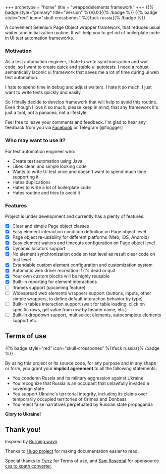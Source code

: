 +++
archetype = "home"
title = "wrappedelements framework"
+++
{{% badge style="primary" title="Version" %}}0.0.1{{% /badge %}}
{{% badge style="red" icon="skull-crossbones" %}}fuck russia{{% /badge %}}

A convenient Selenium Page Object wrapper framework, that reduces usual waiter, and initialization routine. It will help you to get rid of boilerplate code in UI test automation frameworks.

### Motivation
As a test automation engineer, I hate to write synchronization and wait code, so I want to create quick and stable ui autotests.
I need a robust semantically laconic ui framework that saves me a lot of time during ui web test automation.

I hate to spend time in debug and adjust waiters. I hate it so much. I just want to write tests quickly and easily.

So I finally decide to develop framework that will help to avoid this routine. 
Even though I love it so much, please keep in mind, that any framework it's just a tool, not a panacea, not a lifestyle.

Feel free to leave your comments and feedback.
I'm glad to hear any feedback from you via [Facebook](https://www.facebook.com/maksym.zaverukha.37) or Telegram (@foggger)

### Who may want to use it?
For test automation engineer who:
- Create test automation using Java
- Likes clean and simple looking code
- Wants to write UI test once and doesn't want to spend much time supporting it
- Hates duplications
- Hates to write a lot of boilerplate code
- Hates routine and tries to avoid it

### Features
Project is under development and currently has a plenty of features:
- [X] Clear and simple Page object classes
- [X] Easy element interaction condition definition on Page object level
- [X] Page object re-usability for different platforms (Web, iOS, Android)
- [X] Easy element waiters and timeouts configuration on Page object level
- [X] Dynamic locators support
- [X] No element synchronization code on test level as result clear code on test level
- [X] Extendable custom element configuration and customization system
- [X] Automatic web driver recreation if it's dead or quit
- [X] Your own custom blocks will be highly reusable
- [X] Built-in reporting for element interactions
- [ ] iframes support (upcoming feature)
- [ ] Widespread web elements wrappers support (buttons, inputs, other simple wrappers, to define default interaction behavior by type)
- [ ] Built-in tables interaction support (wait for table loading, click on specific rows, get value from row by header name, etc.)
- [ ] Built-in dropdown support, multiselect elements, autocomplete elements support etc.

## Terms of use
{{% badge style="red" icon="skull-crossbones" %}}fuck russia{{% /badge %}}

By using this project or its source code, for any purpose and in any shape or form, you grant your **implicit agreement** to all the following statements:

- You condemn Russia and its military aggression against Ukraine
- You recognize that Russia is an occupant that unlawfully invaded a sovereign state
- You support Ukraine's territorial integrity, including its claims over temporarily occupied territories of Crimea and Donbass
- You reject false narratives perpetuated by Russian state propaganda


**Glory to Ukraine!**

## Thank you!
Inspired by [Burning wave](https://www.burningwave.org/getstarted/).

Thanks to [Hugo project](https://gohugo.io/documentation/) for making documentation easier to read.

Special thanks to [Tyrrz](https://github.com/Tyrrrz) for Terms of use, and [Sam Rosental](https://github.com/sam-rosenthal) for opensource [css to xpath converter](https://github.com/sam-rosenthal/java-cssSelector-to-xpath).

